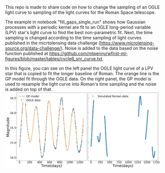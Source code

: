 This repo is made to share code on how to change the sampling of an OGLE light curve to sampling of the light curves for the Roman Space telescope.




The example in notebook "fill_gaps_single_run" shows how Gaussian processes with a periodic kernel are fit to an OGLE long-period variable (LPV) star's light curve to find the best non-parametric fit. Next, the time sampling is changed according to the time sampling of light curves published in the micrtolensing data challenge (https://www.microlensing-source.org/data-challenge/). Noise is added to the data based on the noise function published at https://github.com/mtpenny/wfirst-ml-figures/blob/master/tables/cycle6_snr_curve.txt.


In this figure, you can see on the left panel the OGLE light curve of a LPV star that is copied to fit the longer baseline of Roman. The orange line is the GP model fit through the OGLE data. On the right panel, the GP model is used to resample the light curve into Roman's time sampling and the noise is added on top of that.
![](https://github.com/Somayeh91/Roman_lc_gen/blob/main/OGLE_Roman_full_lc_with_GP_model.jpg)


